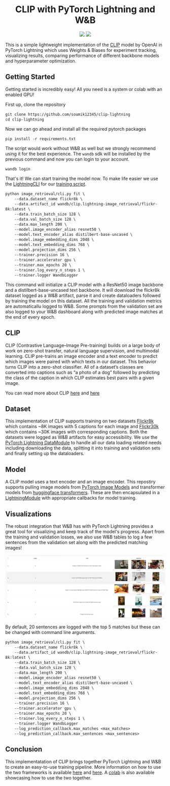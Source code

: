 
# <center> CLIP with PyTorch Lightning and W&B </center>
<div align="center">
        <img src="https://i.imgur.com/gb6B4ig.png" width="300" />
        <img src="https://github.com/PyTorchLightning/pytorch-lightning/raw/master/docs/source/_static/images/logo.png" width="300" /> 
</div>

This is a simple lightweight implementation of the [CLIP](https://openai.com/blog/clip/) model by OpenAI in PyTorch Lightning which uses Weights & Biases for experiment tracking, visualizing results, comparing performance of different backbone models and hyperparameter optimization.

## Getting Started
Getting started is incredibly easy! All you need is a system or colab with an enabled GPU! 

First up, clone the repository
```shell
git clone https://github.com/soumik12345/clip-lightning
cd clip-lightning
```

Now we can go ahead and install all the required pytorch packages

```shell
pip install -r requirements.txt
```

The script would work without W&B as well but we strongly recommend using it for the best experience. The `wandb` sdk will be installed by the previous command and now you can login to your account.

```shell
wandb login
```

That's it! We can start training the model now. To make life easier we use the [LightningCLI](https://pytorch-lightning.readthedocs.io/en/stable/common/lightning_cli.html) for our [training script](./image_retrieval/cli.py).

```shell
python image_retrieval/cli.py fit \
    --data.dataset_name flickr8k \
    --data.artifact_id wandb/clip.lightning-image_retrieval/flickr-8k:latest \
    --data.train_batch_size 128 \
    --data.val_batch_size 128 \ 
    --data.max_length 200 \
    --model.image_encoder_alias resnet50 \
    --model.text_encoder_alias distilbert-base-uncased \ 
    --model.image_embedding_dims 2048 \
    --model.text_embedding_dims 768 \
    --model.projection_dims 256 \
    --trainer.precision 16 \ 
    --trainer.accelerator gpu \ 
    --trainer.max_epochs 20 \
    --trainer.log_every_n_steps 1 \
    --trainer.logger WandbLogger
```

This command will initialize a CLIP model with a ResNet50 image backbone and a distilbert-base-uncased text backbone. It will download the flickr8k dataset logged as a W&B artifact, parse it and create dataloaders followed by training the model on this dataset. All the training and validation metrics are automaticallu logged to W&B. Some prompts from the validation set are also logged to your W&B dashboard along with predicted image matches at the end of every epoch.

## CLIP
CLIP (Contrastive Language–Image Pre-training) builds on a large body of work on zero-shot transfer, natural language supervision, and multimodal learning. CLIP pre-trains an image encoder and a text encoder to predict which images were paired with which texts in our dataset. This behavior turns CLIP into a zero-shot classifier. All of a dataset’s classes are converted into captions such as “a photo of a dog” followed by predicting the class of the caption in which CLIP estimates best pairs with a given image.

You can read more about CLIP [here](https://openai.com/blog/clip/) and [here](https://arxiv.org/abs/2103.00020)

## Dataset
This implementation of CLIP supports training on two datasets [Flickr8k](https://forms.illinois.edu/sec/1713398) which contains ~8K images with 5 captions for each image and [Flickr30k](https://aclanthology.org/Q14-1006/) which contains ~30K images with corresponding captions. Both the datasets were logged as W&B artifacts for easy accessibility. We use the [PyTorch Lightning DataModule](./image_retrieval/dataloaders/data_module.py) to handle all our data loading related needs including downloading the data, splitting it into training and validation sets and finally setting up the dataloaders.

## Model
A CLIP model uses a text encoder and an image encoder. This repostiry supports pulling image models from [PyTorch Image Models](https://github.com/rwightman/pytorch-image-models) and transformer models from [huggingface transformers](https://github.com/huggingface/transformers). These are then encapsulated in a [LightningModule](./image_retrieval/models/clip_model.py) with appropriate callbacks for model training.

## Visualizations
The robust integration that W&B has with PyTorch Lightning provides a great tool for visualizing and keep track of the model's progress. Apart from the training and validation losses, we also use W&B tables to log a few sentences from the validation set along with the predicted matching images!

<img src="./images/wandb_table.png" align="center">

By default, 20 sentences are logged with the top 5 matches but these can be changed with command line arguments.

```
python image_retrieval/cli.py fit \
    --data.dataset_name flickr8k \
    --data.artifact_id wandb/clip.lightning-image_retrieval/flickr-8k:latest \
    --data.train_batch_size 128 \
    --data.val_batch_size 128 \ 
    --data.max_length 200 \
    --model.image_encoder_alias resnet50 \
    --model.text_encoder_alias distilbert-base-uncased \ 
    --model.image_embedding_dims 2048 \
    --model.text_embedding_dims 768 \
    --model.projection_dims 256 \
    --trainer.precision 16 \ 
    --trainer.accelerator gpu \ 
    --trainer.max_epochs 20 \
    --trainer.log_every_n_steps 1 \
    --trainer.logger WandbLogger
    --log_prediction_callback.max_matches <max_matches>
    --log_prediction_callback.max_sentences <max_sentences>
```

## Conclusion
This implementatation of CLIP brings together PyTorch Lightning and W&B to create an easy-to-use training pipeline. More information on how to use the two frameworks is available [here](https://pytorch-lightning.readthedocs.io/en/stable/extensions/generated/pytorch_lightning.loggers.WandbLogger.html#pytorch_lightning.loggers.WandbLogger) and [here](https://docs.wandb.ai/guides/integrations/lightning). A [colab](https://wandb.me/lightning) is also available showcasing how to use the two together.